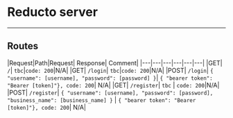 # Reducto server

---
## Routes
|Request|Path|Request| Response| Comment|
|---|---|---|---|---|---|
|GET| `/`| `tbc`|`code: 200`|N/A|
|GET| `/login`| `tbc`|`code: 200`|N/A|
|POST| `/login`| `{ "username": [username], "password": [password] }`| `{ "bearer token": "Bearer [token]"}, code: 200`| N/A|
|GET| `/register`| `tbc` | `code: 200`|N/A|
|POST| `/register`| `{ "username": [username], "password": [password], "business_name": [business_name] }` | `{ "bearer token": "Bearer [token]"}, code: 200`| N/A|
